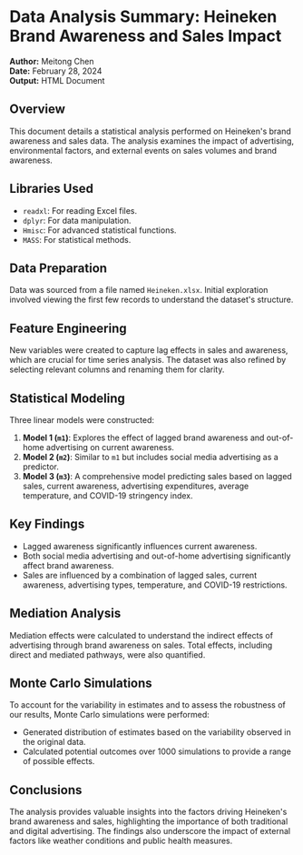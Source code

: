 # Data Analysis Summary: Heineken Brand Awareness and Sales Impact

**Author:** Meitong Chen  
**Date:** February 28, 2024  
**Output:** HTML Document  

## Overview
This document details a statistical analysis performed on Heineken's brand awareness and sales data. The analysis examines the impact of advertising, environmental factors, and external events on sales volumes and brand awareness.

## Libraries Used
- `readxl`: For reading Excel files.
- `dplyr`: For data manipulation.
- `Hmisc`: For advanced statistical functions.
- `MASS`: For statistical methods.

## Data Preparation
Data was sourced from a file named `Heineken.xlsx`. Initial exploration involved viewing the first few records to understand the dataset's structure.

## Feature Engineering
New variables were created to capture lag effects in sales and awareness, which are crucial for time series analysis. The dataset was also refined by selecting relevant columns and renaming them for clarity.

## Statistical Modeling
Three linear models were constructed:
1. **Model 1 (`m1`)**: Explores the effect of lagged brand awareness and out-of-home advertising on current awareness.
2. **Model 2 (`m2`)**: Similar to `m1` but includes social media advertising as a predictor.
3. **Model 3 (`m3`)**: A comprehensive model predicting sales based on lagged sales, current awareness, advertising expenditures, average temperature, and COVID-19 stringency index.

## Key Findings
- Lagged awareness significantly influences current awareness.
- Both social media advertising and out-of-home advertising significantly affect brand awareness.
- Sales are influenced by a combination of lagged sales, current awareness, advertising types, temperature, and COVID-19 restrictions.

## Mediation Analysis
Mediation effects were calculated to understand the indirect effects of advertising through brand awareness on sales. Total effects, including direct and mediated pathways, were also quantified.

## Monte Carlo Simulations
To account for the variability in estimates and to assess the robustness of our results, Monte Carlo simulations were performed:
- Generated distribution of estimates based on the variability observed in the original data.
- Calculated potential outcomes over 1000 simulations to provide a range of possible effects.

## Conclusions
The analysis provides valuable insights into the factors driving Heineken's brand awareness and sales, highlighting the importance of both traditional and digital advertising. The findings also underscore the impact of external factors like weather conditions and public health measures.



